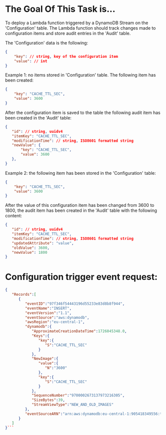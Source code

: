 # The Goal Of This Task is...

To deploy a Lambda function triggered by a DynamoDB Stream on the 'Configuration' table. The Lambda function should track changes made to configuration items and store audit entries in the 'Audit' table.

The 'Configuration' data is the following:

```json
{
    "key": // string, key of the configuration item
    "value": // int
}
```


Example 1: no items stored in 'Configuration' table.
The following item has been created:
```json
{
    "key": "CACHE_TTL_SEC",
    "value": 3600
}
```
After the configuration item is saved to the table the following audit item
has been created in the 'Audit' table:
```json
{
   "id": // string, uuidv4
   "itemKey": "CACHE_TTL_SEC",
   "modificationTime": // string, ISO8601 formatted string
   "newValue": {
       "key": "CACHE_TTL_SEC",
       "value": 3600
   },
} 
```

Example 2: the following item has been stored in the 'Configuration' table:
```json
{
    "key": "CACHE_TTL_SEC",
    "value": 3600
} 
```
After the value of this configuration item has been changed
from 3600 to 1800, the audit item has been created
in the 'Audit' table with the following content:
```json
{
   "id": // string, uuidv4
   "itemKey": "CACHE_TTL_SEC",
   "modificationTime": // string, ISO8601 formatted string
   "updatedAttribute": "value",
   "oldValue": 3600,
   "newValue": 1800
} 
```


# Configuration trigger event request:

```json 
{
   "Records":[
      {
         "eventID":"97f346f54443196d55233e83d8b8f944",
         "eventName":"INSERT",
         "eventVersion":"1.1",
         "eventSource":"aws:dynamodb",
         "awsRegion":"eu-central-1",
         "dynamodb":{
            "ApproximateCreationDateTime":1726045348.0,
            "Keys":{
               "key":{
                  "S":"CACHE_TTL_SEC"
               }
            },
            "NewImage":{
               "value":{
                  "N":"3600"
               },
               "key":{
                  "S":"CACHE_TTL_SEC"
               }
            },
            "SequenceNumber":"9700002673137973216305",
            "SizeBytes":39,
            "StreamViewType":"NEW_AND_OLD_IMAGES"
         },
         "eventSourceARN":"arn:aws:dynamodb:eu-central-1:905418349556:table/cmtr-134cb1e3-Configuration-test/stream/2024-09-11T09:00:17.927"
      }
   ]
}```